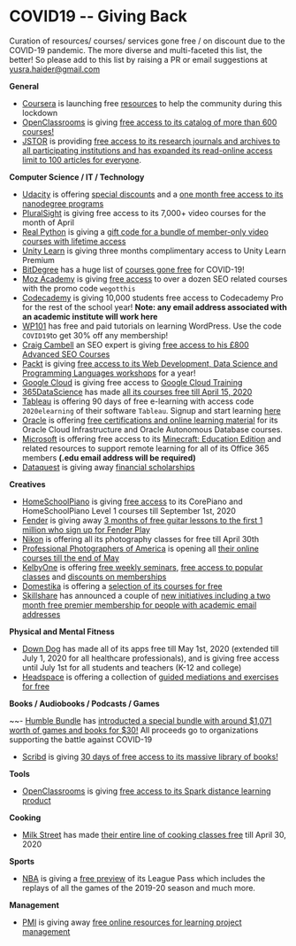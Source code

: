# COVID19 -- Giving Back
Curation of resources/ courses/ services gone free / on discount due to the COVID-19 pandemic. The more diverse and multi-faceted this list, the better! So please add to this list by raising a PR or email suggestions at yusra.haider@gmail.com


**General**

 - [Coursera](https://www.coursera.org/) is launching free [resources](https://blog.coursera.org/coursera-together-free-online-learning-during-covid-19/) to help the community during this lockdown
- [OpenClassrooms](https://openclassrooms.com/en/) is giving [free access to its catalog of more than 600 courses!](https://openclassrooms.com/en/p/academic-continuity) 
- [JSTOR](https://www.jstor.org/) is providing [free access to its research journals and archives to all participating institutions and has expanded its read-online access limit to 100 articles for everyone](https://about.jstor.org/covid19/).


**Computer Science / IT / Technology**

 - [Udacity](https://www.udacity.com/) is offering [special discounts](https://blog.udacity.com/2020/04/covid19-onlinelearning-offer.html) and a [one month free access to its nanodegree programs](https://blog.udacity.com/2020/03/one-month-free-on-nanodegrees.html) 
 - [PluralSight](https://www.pluralsight.com/) is giving free access to its 7,000+ video courses for the month of April
 - [Real Python](https://realpython.com/) is giving a [gift code for a bundle of member-only video courses with lifetime access](https://realpython.com/free-courses-march-2020)
 - [Unity Learn](https://learn.unity.com/) is giving three months complimentary access to Unity Learn Premium
 - [BitDegree](https://www.bitdegree.org/) has a huge list of [courses gone free](https://www.bitdegree.org/tag/covid?fbclid=IwAR3fJpUo2FmCN4CjGgCtVlQd0ftn5A6L2UcCom6F_wMsx1BvLLI-9qRwJXs) for COVID-19!
 - [Moz Academy](https://moz.com/) is giving [free access](https://moz.com/blog/moz-academy-free) to over a dozen SEO related courses with the promo code `wegotthis`
 - [Codecademy](https://www.codecademy.com/) is giving 10,000 students free access to Codecademy Pro for the rest of the school year! **Note: any email address associated with an academic institute will work here**
 - [WP101](https://www.wp101.com/) has free and paid tutorials on learning WordPress. Use the code `COVID19`to get 30% off any membership!
 - [Craig Cambell](https://www.craigcampbellseo.com/) an SEO expert is giving [free access to his £800 Advanced SEO Courses ](https://www.craigcampbellseo.com/free-seo-course/)
- [Packt](https://courses.packtpub.com/) is giving [free access to its Web Development, Data Science and Programming Languages workshops](https://courses.packtpub.com/pages/free?fbclid=IwAR3S59IEXY2Csvlgt7wNv9tO5vMTOaM-C-FcF2U0GcJC_os9J5IQg49qTw0) for a year!
- [Google Cloud](https://cloud.google.com/) is giving free access to [Google Cloud Training](https://inthecloud.withgoogle.com/training-discount/register.html?fbclid=IwAR0sjhc4vRVB2aJxwPgSiooSp5m-ejpKvUA0WwBQJ15ALWgaOj8EH6-esPg)
- [365DataScience](https://365datascience.com/) has made [all its courses free till April 15, 2020](https://365datascience.com/pricing//)
- [Tableau](https://elearning.tableau.com/) is offering 90 days of free e-learning with access code `2020elearning` of their software `Tableau`. Signup and start learning [here](https://www.tableau.com/learn/training/elearning?fbclid=IwAR2b0OI4rydhbbMXazm4gkirIVDg2T2m2NXofinVPY9PXTsppLH8DjQ2RKU)
- [Oracle](https://www.oracle.com/index.html) is offering [free certifications and online learning material](https://www.oracle.com/corporate/blog/free-certifications-oracle-oci-autonomous-033020.html?source=:so:li:or:awr:ocorp:&SC=:so:li:or:awr:ocorp:&pcode=) for its Oracle Cloud Infrastructure and Oracle Autonomous Database courses.
- [Microsoft](https://www.microsoft.com) is offering  free access to its [Minecraft: Education Edition](https://education.minecraft.net/blog/microsoft-extends-access-to-minecraft-education-edition-and-resources-to-support-remote-learning/) and related resources to support remote learning for all of its Office 365 members **(.edu email address will be required)**
- [Dataquest](https://www.dataquest.io/) is giving away [financial scholarships](https://www.dataquest.io/blog/covid-financial-aid-scholarship/)


**Creatives**

- [HomeSchoolPiano](https://homeschoolpiano.com/) is giving [free access](https://homeschoolpiano.com/give-back/) to its CorePiano and HomeSchoolPiano Level 1 courses till September 1st, 2020
- [Fender](https://www.fender.com/play?ub=d) is giving away [3 months of free guitar lessons to the first 1 million who sign up for Fender Play](https://try.fender.com/play/playthrough/?banner=PLAY_20200323.PlayThrough2020.Pencil.Global)
 - [Nikon](https://www.nikonevents.com/us/live/nikon-school-online/) is offering all its photography classes for free till April 30th
 - [Professional Photographers of America](https://www.ppa.com/) is opening all [their online courses till the end of May](https://www.ppa.com/inittogether/education-unlocked-in-it-together) 
 - [KelbyOne](https://kelbyone.com/) is offering [free weekly seminars](https://members.kelbyone.com/show/public-webcasts/?utm_source=Affiliate,Affiliate&utm_medium=Referral,Referral&utm_campaign=RAN_2116208,RAN_2116208&utm_test=genius&_ga=2.175714530.1557939241.1586635533-1089282748.1586635533), [free access to popular classes](https://kelbyone.com/free) and [discounts on memberships](https://kelbyone.com/april-discount)
 - [Domestika](https://www.domestika.org/) is offering a [selection of its courses for free](https://www.domestika.org/stayathome/)
- [Skillshare](https://www.skillshare.com/) has announced a couple of [new initiatives including a two month free premier membership for people with academic email addresses](https://www.skillshare.com/blog/company/were-in-this-together-and-we-want-to-help)


**Physical and Mental Fitness**

 - [Down Dog](https://www.downdogapp.com/) has made all of its apps free till May 1st,  2020 (extended till July 1, 2020 for all healthcare professionals), and is giving free access until July 1st for all students and teachers (K-12 and college) 
 - [Headspace](https://www.headspace.com/) is offering a collection of [guided mediations and exercises for free](https://www.headspace.com/work/covid-19)
 

**Books / Audiobooks / Podcasts / Games**

 ~~- [Humble Bundle](https://www.humblebundle.com/) has [introducted a special bundle with around $1,071 worth of games and books for $30!](https://www.humblebundle.com/conquer-covid19-bundle?hmb_source=navbar&hmb_medium=product_tile&hmb_campaign=tile_index_1) All proceeds go to organizations supporting the battle against COVID-19
 - [Scribd](https://www.scribd.com/?lohp=2) is giving [30 days of free access to its massive library of books!](https://blog.scribd.com/home/2020/3/17/a-letter-from-the-scribd-ceo-to-our-community)


 **Tools**
 
 - [OpenClassrooms](https://openclassrooms.com/en/) is giving [free access to its Spark distance learning product](https://openclassrooms.com/en/p/academic-continuity) 

**Cooking**

- [Milk Street](https://www.177milkstreet.com/) has made [their entire line of cooking classes free](https://www.177milkstreet.com/school/classes/online-classes/?fbclid=IwAR3gdqkC_fQf3N8kN3MuD8dS9f_UjbQ7JPmWutgLCdjxC-dHlJA8P602mbY) till April 30, 2020

**Sports**

- [NBA](www.nba.com) is giving a [free preview](https://www.nba.com/nba-fan-letter-league-pass-free-preview) of its League Pass which includes the replays of all the games of the 2019-20 season and much more. 

**Management**

- [PMI](https://www.pmi.org/) is giving away [free online resources for learning project management](https://www.pmi.org/about/coronavirus-single-source-message/virtual-resource-hub)


